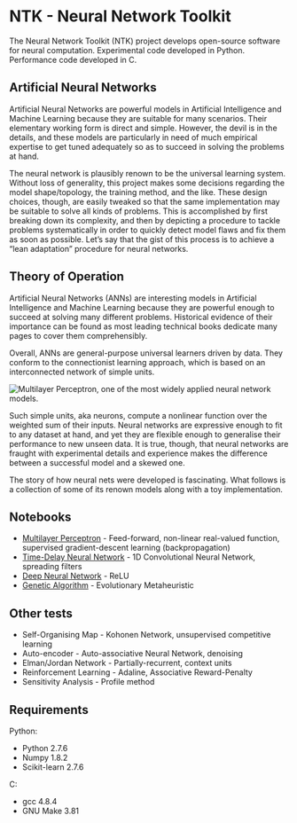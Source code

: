 # NTK - Neural Network Toolkit

The Neural Network Toolkit (NTK) project develops open-source software
for neural computation. Experimental code developed in Python. Performance
code developed in C.

## Artificial Neural Networks

Artificial Neural Networks are powerful models in Artificial Intelligence 
and Machine Learning because they are suitable for many scenarios. Their 
elementary working form is direct and simple. However, the devil is in the 
details, and these models are particularly in need of much empirical 
expertise to get tuned adequately so as to succeed in solving the problems 
at hand. 

The neural network is plausibly renown to be the universal learning system. 
Without loss of generality, this project makes some decisions regarding 
the model shape/topology, the training method, and the like. These design 
choices, though, are easily tweaked so that the same implementation may be 
suitable to solve all kinds of problems. This is accomplished by first 
breaking down its complexity, and then by depicting a procedure to tackle 
problems systematically in order to quickly detect model flaws and fix them 
as soon as possible. Let’s say that the gist of this process is to achieve 
a “lean adaptation” procedure for neural networks.


## Theory of Operation

Artificial Neural Networks (ANNs) are interesting models in Artificial 
Intelligence and Machine Learning because they are powerful enough to succeed 
at solving many different problems. Historical evidence of their importance 
can be found as most leading technical books dedicate many pages to cover 
them comprehensibly.

Overall, ANNs are general-purpose universal learners driven by data. They 
conform to the connectionist learning approach, which is based on an 
interconnected network of simple units. 

![Multilayer Perceptron, one of the most widely applied neural network models.](https://github.com/atrilla/ntk/blob/master/explore/multilayer.png)

Such simple units, aka neurons, 
compute a nonlinear function over the weighted sum of their inputs. Neural 
networks are expressive enough to fit to any dataset at hand, and yet they 
are flexible enough to generalise their performance to new unseen data. It 
is true, though, that neural networks are fraught with experimental details 
and experience makes the difference between a successful model and a skewed 
one.

The story of how neural nets were developed is fascinating. What follows
is a collection of some of its renown models along with a toy implementation.

## Notebooks

* [Multilayer Perceptron](https://github.com/atrilla/ntk/blob/master/explore/Multilayer.ipynb) - Feed-forward, non-linear real-valued function, supervised gradient-descent learning (backpropagation)
* [Time-Delay Neural Network](https://github.com/atrilla/ntk/blob/master/explore/Time-Delay.ipynb) - 1D Convolutional Neural Network, spreading filters
* [Deep Neural Network](https://github.com/atrilla/ntk/blob/master/explore/Deep.ipynb) - ReLU
* [Genetic Algorithm](https://github.com/atrilla/ntk/blob/master/explore/Genetic.ipynb) - Evolutionary Metaheuristic

## Other tests

* Self-Organising Map - Kohonen Network, unsupervised competitive learning
* Auto-encoder - Auto-associative Neural Network, denoising
* Elman/Jordan Network - Partially-recurrent, context units
* Reinforcement Learning - Adaline, Associative Reward-Penalty
* Sensitivity Analysis - Profile method

## Requirements

Python:

* Python 2.7.6
* Numpy 1.8.2
* Scikit-learn 2.7.6


C:

* gcc 4.8.4
* GNU Make 3.81

